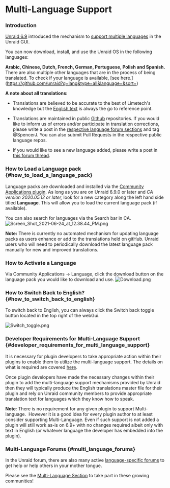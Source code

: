 # Multi-Language Support

### Introduction

[Unraid 6.9](https://unraid.net/blog/unraid-6-9-multi-language-support)
introduced the mechanism to [support multiple
languages](https://unraid.net/blog/unraid-6-9-multi-language-support) in
the Unraid GUI.

You can now download, install, and use the Unraid OS in the following
languages:

**Arabic, Chinese, Dutch, French, German, Portuguese, Polish and
Spanish.**
There are also multiple other languages that are in the process of being translated. To check if your language is available, [see here.] (https://github.com/unraid?q=lang&type=all&language=&sort=)

**A note about all translations:**

-   Translations are believed to be accurate to the best of Limetech's
    knowledge but the [English
    text](https://github.com/unraid/lang-en_US) is always the go to
    reference point.


-   Translations are maintained in public
    [Github](https://github.com/unraid) repositories. If you would like
    to inform us of errors and/or participate in translation
    corrections, please write a post in the [respective language forum
    sections](https://forums.unraid.net/forum/75-multi-language-section/)
    and tag @SpencerJ. You can also submit Pull Requests in the respective public language repos.


-   If you would like to see a new language added, please write a post
    in [this forum thread](https://forums.unraid.net/forum/77-general/).

### How to Load a Language pack {#how_to_load_a_language_pack}

Language packs are downloaded and installed via the [Community
Applications
plugin](https://forums.unraid.net/topic/38582-plug-in-community-applications/).
As long as you are on Unraid 6.9.0 or later and *CA version 2020.05.12
or later,* look for a new category along the left hand side titled
**Language**. This will allow you to load the current language pack (if
available).

You can also search for languages via the Search bar in CA.
![](/docs/legacy/Screen_Shot_2021-06-24_at_12.38.44_PM.png "Screen_Shot_2021-06-24_at_12.38.44_PM.png")

**Note:** There is currently no automated mechanism for updating
language packs as users enhance or add to the translations held on
gitHub. Unraid users who will need to periodically download the latest
language pack manually for new and improved translations.

### How to Activate a Language ###  
Via
Community Applications -\> Language, click the download button on the
language pack you would like to download and use.
![](/docs/legacy/Download.png "Download.png")

### How to Switch Back to English? {#how_to_switch_back_to_english}

To switch back to English, you can always click the Switch back toggle button located in the top right of the webGui.

![](/docs/legacy/Switch_toggle.png "Switch_toggle.png") 

### Developer Requirements for Multi-Language Support {#developer_requirements_for_multi_language_support}

It is necessary for plugin developers to take appropriate action within
their plugins to enable them to utilize the multi-language support. The
details on what is required are covered [here](https://wiki.unraid.net/images/5/5e/Multi-language_Support_Design_Guide.pdf).

Once plugin developers have made the necessary changes within their
plugin to add the multi-language support mechanisms provided by Unraid
then they will typically produce the English translations master file
for their plugin and rely on Unraid community members to provide
appropriate translation text for languages which they know how to speak.

**Note**: There is no requirement for any given plugin to support
Multi-language.  However it is a good idea for every plugin author to at
least consider supporting Multi-Language. Even if such support is not
added a plugin will still work as-is on 6.9+ with no changes required
albeit only with text in English (or whatever language the developer has
embedded into the plugin).

### Multi-Language Forums {#multi_language_forums}

In the Unraid forum, there are also many active [language-specific
forums](https://forums.unraid.net/forum/75-multi-language-section/) to
get help or help others in your mother tongue.

Please see the [Multi-Language
Section](https://forums.unraid.net/forum/75-multi-language-section/) to
take part in these growing communities!
